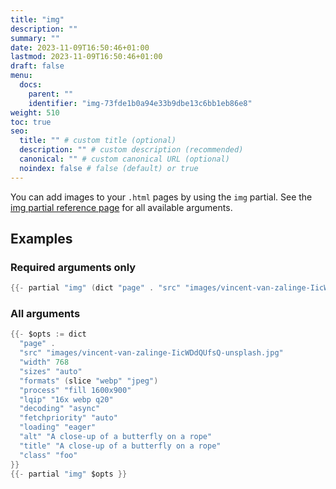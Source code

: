 ```yaml
---
title: "img"
description: ""
summary: ""
date: 2023-11-09T16:50:46+01:00
lastmod: 2023-11-09T16:50:46+01:00
draft: false
menu:
  docs:
    parent: ""
    identifier: "img-73fde1b0a94e33b9dbe13c6bb1eb86e8"
weight: 510
toc: true
seo:
  title: "" # custom title (optional)
  description: "" # custom description (recommended)
  canonical: "" # custom canonical URL (optional)
  noindex: false # false (default) or true
---
```


You can add images to your `.html` pages by using the `img` partial. See the [img partial reference page](/docs/reference/partials/img/) for all available arguments.

## Examples

### Required arguments only

```go
{{- partial "img" (dict "page" . "src" "images/vincent-van-zalinge-IicWDdQUfsQ-unsplash.jpg") }}
```

### All arguments

```go
{{- $opts := dict
  "page" .
  "src" "images/vincent-van-zalinge-IicWDdQUfsQ-unsplash.jpg"
  "width" 768
  "sizes" "auto"
  "formats" (slice "webp" "jpeg")
  "process" "fill 1600x900"
  "lqip" "16x webp q20"
  "decoding" "async"
  "fetchpriority" "auto"
  "loading" "eager"
  "alt" "A close-up of a butterfly on a rope"
  "title" "A close-up of a butterfly on a rope"
  "class" "foo"
}}
{{- partial "img" $opts }}
```
